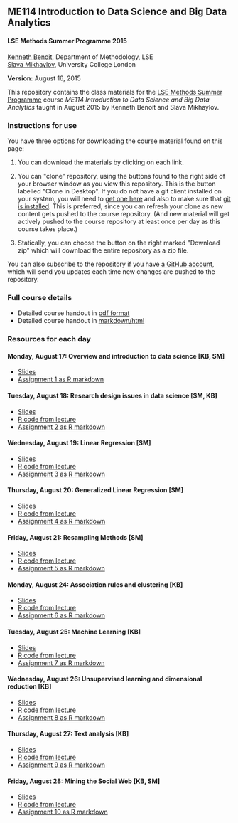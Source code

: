 ## ME114 Introduction to Data Science and Big Data Analytics ##


#### LSE Methods Summer Programme 2015

[Kenneth Benoit](kbenoit@lse.ac.uk), Department of Methodology, LSE  
[Slava Mikhaylov](s.mikhaylov@ucl.ac.uk), University College London 

**Version:** August 16, 2015

This repository contains the class materials for the [LSE Methods Summer Programme](http://www.lse.ac.uk/study/summerSchools/Methods/home.aspx) course *ME114 Introduction to Data Science and Big Data Analytics* taught in August 2015 by Kenneth Benoit and Slava Mikhaylov.  

### Instructions for use ###

You have three options for downloading the course material found on this page:  

1.  You can download the materials by clicking on each link.  

2.  You can "clone" repository, using the buttons found to the right side of your browser window as you view this repository.  This is the button labelled "Clone in Desktop".  If you do not have a git client installed on your system, you will need to [get one here](https://git-scm.com/download/gui) and also to make sure that [git is installed](https://git-scm.com/downloads).  This is preferred, since you can refresh your clone as new content gets pushed to the course repository.  (And new material will get actively pushed to the course repository at least once per day as this course takes place.)

3.  Statically, you can choose the button on the right marked "Download zip" which will download the entire repository as a zip file.

You can also subscribe to the repository if you have [a GitHub account](https://github.com), which will send you updates each time new changes are pushed to the repository.

### Full course details ###

- Detailed course handout in [pdf format](handout/ME114Handout.pdf)
- Detailed course handout in [markdown/html](handout/ME114Handout.md)

### Resources for each day ###

#### Monday, August 17: Overview and introduction to data science [KB, SM]

- [Slides](day1/ME114_day1.pdf)
- [Assignment 1 as R markdown](day1/ME114_assignment1_LASTNAME_FIRSTNAME.Rmd)

#### Tuesday, August 18: Research design issues in data science [SM, KB]  

- [Slides](day2/ME114_day2.pdf)
- [R code from lecture](day2/ME114_day2.Rmd)
- [Assignment 2 as R markdown](day2/ME114_assignment2_LASTNAME_FIRSTNAME.Rmd)

#### Wednesday, August 19: Linear Regression [SM] 

- [Slides](day3/ME114_day3.pdf)
- [R code from lecture](day3/ME114_day3.Rmd)
- [Assignment 3 as R markdown](day3/ME114_assignment3_LASTNAME_FIRSTNAME.Rmd)

#### Thursday, August 20: Generalized Linear Regression [SM] 

- [Slides](day4/ME114_day4.pdf)
- [R code from lecture](day4/ME114_day4.Rmd)
- [Assignment 4 as R markdown](day4/ME114_assignment4_LASTNAME_FIRSTNAME.Rmd)

#### Friday, August 21: Resampling Methods [SM]

- [Slides](day5/ME114_day5.pdf)
- [R code from lecture](day5/ME114_day5.Rmd)
- [Assignment 5 as R markdown](day5/ME114_assignment5_LASTNAME_FIRSTNAME.Rmd)

#### Monday, August 24: Association rules and clustering [KB]

- [Slides](day6/ME114_day6.pdf)
- [R code from lecture](day6/ME114_day6.Rmd)
- [Assignment 6 as R markdown](day6/ME114_assignment1_LASTNAME_FIRSTNAME.Rmd)

#### Tuesday, August 25: Machine Learning [KB]

- [Slides](day7/ME114_day7.pdf)
- [R code from lecture](day7/ME114_day7.Rmd)
- [Assignment 7 as R markdown](day7/ME114_assignment7_LASTNAME_FIRSTNAME.Rmd)

#### Wednesday, August 26: Unsupervised learning and dimensional reduction [KB]

- [Slides](day8/ME114_day8.pdf)
- [R code from lecture](day8/ME114_day8.Rmd)
- [Assignment 8 as R markdown](day8/ME114_assignment8_LASTNAME_FIRSTNAME.Rmd)

#### Thursday, August 27: Text analysis [KB]

- [Slides](day9/ME114_day9.pdf)
- [R code from lecture](day9/ME114_day9.Rmd)
- [Assignment 9 as R markdown](day9/ME114_assignment9_LASTNAME_FIRSTNAME.Rmd)

#### Friday, August 28: Mining the Social Web [KB, SM]

- [Slides](day10/ME114_day10.pdf)
- [R code from lecture](day10/ME114_day10.Rmd)
- [Assignment 10 as R markdown](day10/ME114_assignment10_LASTNAME_FIRSTNAME.Rmd)

